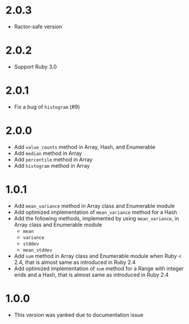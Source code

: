 # 2.0.3

- Ractor-safe version

# 2.0.2

- Support Ruby 3.0

# 2.0.1

- Fix a bug of `histogram` (#9)

# 2.0.0

- Add `value_counts` method in Array, Hash, and Enumerable
- Add `median` method in Array
- Add `percentile` method in Array
- Add `histogram` method in Array

# 1.0.1

- Add `mean_variance` method in Array class and Enumerable module
- Add optimized implementation of `mean_variance` method for a Hash
- Add the following methods, implemented by using `mean_variance`, in Array class and Enumerable module
    - `mean`
    - `variance`
    - `stddev`
    - `mean_stddev`
- Add `sum` method in Array class and Enumerable module when Ruby < 2.4, that is almost same as introduced in Ruby 2.4
- Add optimized implementation of `sum` method for a Range with integer ends and a Hash, that is almost same as introduced in Ruby 2.4

# 1.0.0

- This version was yanked due to documentation issue
